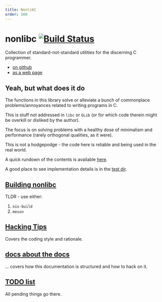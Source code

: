 ```yaml
---
title: NonlibC
order: 100
---
```


# nonlibc [![Build Status](https://travis-ci.org/siriobalmelli/nonlibc.svg?branch=master)](https://travis-ci.org/siriobalmelli/nonlibc)

Collection of standard-not-standard utilities for the discerning C programmer.

- [on github](https://github.com/siriobalmelli/nonlibc)
- [as a web page](https://siriobalmelli.github.io/nonlibc/)

## Yeah, but what does it do

The functions in this library solve or alleviate a bunch of commonplace
    problems/annoyances related to writing programs in C.

This is stuff not addressed in `libc` or `GLib`
    (or for which code therein might be overkill or disliked by the author).

The focus is on solving problems with a healthy dose of minimalism
    and performance (rarely orthogonal qualities, as it were).

This is not a hodgepodge - the code here is reliable
    and being used in the real world.

A quick rundown of the contents is available [here](docs/overview).

A good place to see implementation details is in the [test dir](test).

## [Building nonlibc](docs/building.md)

TLDR - use either:

1. `nix-build`
1. `meson`

## [Hacking Tips](docs/hacking_tips.md)

Covers the coding style and rationale.

## [docs about the docs](docs/documentation.md)

... covers how this documentation is structured and how to hack on it.

## [TODO list](docs/TODO.md)

All pending things go there.
